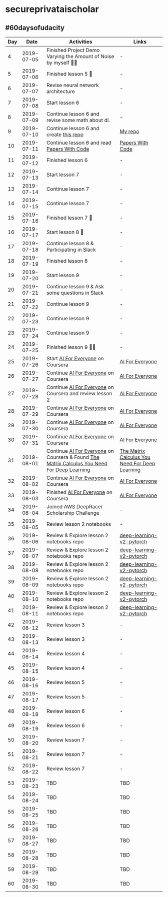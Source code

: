 # secureprivataischolar

## #60daysofudacity

| Day  | Date | Activities | Links |
| --- | --- | --- | --- |
| 4 | 2019-07-05 | Finished Project Demo Varying the Amount of Noise by myself 💯😂 | - |
| 5 | 2019-07-06 | Finished lesson 5 🙌 | - |
| 6 | 2019-07-07 | Revise neural network architecture | - |
| 7 | 2019-07-08 | Start lesson 6 | - |
| 8 | 2019-07-09 | Continue lesson 6 and revise some math about dl. | - |
| 9 | 2019-07-10 | Continue lesson 6 and create [this repo](https://github.com/TheBear44/secureprivataischolar) | [My repo](https://github.com/TheBear44/secureprivataischolar) |
| 10 | 2019-07-11 | Continue lesson 6 and read [Papers With Code](https://paperswithcode.com/) | [Papers With Code](https://paperswithcode.com/) |
| 11 | 2019-07-12 | Finished lesson 6 | - |
| 12 | 2019-07-13 | Start lesson 7 | - |
| 13 | 2019-07-14 | Continue lesson 7  | - |
| 14 | 2019-07-15 | Continue lesson 7 | - |
| 15 | 2019-07-16 | Finished lesson 7 🤯 | - |
| 16 | 2019-07-17 | Start lesson 8 🎈 | - |
| 17 | 2019-07-18 | Continue lesson 8 & Participating in Slack | - |
| 18 | 2019-07-19 | Finished lesson 8 | - |
| 19 | 2019-07-20 | Start lesson 9 | - |
| 20 | 2019-07-21 | Continue lesson 9 & Ask some questions in Slack | - |
| 21 | 2019-07-22 | Continue lesson 9 | - |
| 22 | 2019-07-23 | Continue lesson 9 | - |
| 23 | 2019-07-24 | Continue lesson 9 | - |
| 24 | 2019-07-25 | Finished lesson 9 🎉🎉 | - |
| 25 | 2019-07-26 | Start [AI For Everyone](https://www.coursera.org/learn/ai-for-everyone) on Coursera | [AI For Everyone](https://www.coursera.org/learn/ai-for-everyone) |
| 26 | 2019-07-27 | Continue [AI For Everyone](https://www.coursera.org/learn/ai-for-everyone) on Coursera | [AI For Everyone](https://www.coursera.org/learn/ai-for-everyone) |
| 27 | 2019-07-28 | Continue [AI For Everyone](https://www.coursera.org/learn/ai-for-everyone) on Coursera and review lesson 2 | [AI For Everyone](https://www.coursera.org/learn/ai-for-everyone) |
| 28 | 2019-07-29 | Continue [AI For Everyone](https://www.coursera.org/learn/ai-for-everyone) on Coursera | [AI For Everyone](https://www.coursera.org/learn/ai-for-everyone) |
| 29 | 2019-07-30 | Continue [AI For Everyone](https://www.coursera.org/learn/ai-for-everyone) on Coursera | [AI For Everyone](https://www.coursera.org/learn/ai-for-everyone) |
| 30 | 2019-07-31 | Continue [AI For Everyone](https://www.coursera.org/learn/ai-for-everyone) on Coursera | [AI For Everyone](https://www.coursera.org/learn/ai-for-everyone) |
| 31 | 2019-08-01 | Continue [AI For Everyone](https://www.coursera.org/learn/ai-for-everyone) on Coursera & Found [The Matrix Calculus You Need For Deep Learning](https://twitter.com/iamtrask/status/1156615724334534656) | [The Matrix Calculus You Need For Deep Learning](https://explained.ai/matrix-calculus/index.html) |
| 32 | 2019-08-02 | Continue [AI For Everyone](https://www.coursera.org/learn/ai-for-everyone) on Coursera | [AI For Everyone](https://www.coursera.org/learn/ai-for-everyone) |
| 33 | 2019-08-03 | Finished [AI For Everyone](https://www.coursera.org/learn/ai-for-everyone) on Coursera | [AI For Everyone](https://www.coursera.org/learn/ai-for-everyone) |
| 34 | 2019-08-04 | Joined AWS DeepRacer Scholarship Challenge | - |
| 35 | 2019-08-05 | Review lesson 2 notebooks | - |
| 36 | 2019-08-06 | Review & Explore lesson 2 notebooks repo | [deep-learning-v2-pytorch](https://github.com/udacity/deep-learning-v2-pytorch) |
| 37 | 2019-08-07 | Review & Explore lesson 2 notebooks repo | [deep-learning-v2-pytorch](https://github.com/udacity/deep-learning-v2-pytorch) |
| 38 | 2019-08-08 | Review & Explore lesson 2 notebooks repo | [deep-learning-v2-pytorch](https://github.com/udacity/deep-learning-v2-pytorch) |
| 39 | 2019-08-09 | Review & Explore lesson 2 notebooks repo | [deep-learning-v2-pytorch](https://github.com/udacity/deep-learning-v2-pytorch) |
| 40 | 2019-08-10 | Review & Explore lesson 2 notebooks repo | [deep-learning-v2-pytorch](https://github.com/udacity/deep-learning-v2-pytorch) |
| 41 | 2019-08-11 | Review & Explore lesson 2 notebooks repo | [deep-learning-v2-pytorch](https://github.com/udacity/deep-learning-v2-pytorch) |
| 42 | 2019-08-12 | Review lesson 3 | - |
| 43 | 2019-08-13 | Review lesson 3 | - |
| 44 | 2019-08-14 | Review lesson 4 | - |
| 45 | 2019-08-15 | Review lesson 4 | - |
| 46 | 2019-08-16 | Review lesson 5 | - |
| 47 | 2019-08-17 | Review lesson 5 | - |
| 48 | 2019-08-18 | Review lesson 6 | - |
| 49 | 2019-08-19 | Review lesson 6 | - |
| 50 | 2019-08-20 | Review lesson 7 | - |
| 51 | 2019-08-21 | Review lesson 7 | - |
| 52 | 2019-08-22 | Review lesson 7 | - |
| 53 | 2019-08-23 | TBD | TBD |
| 54 | 2019-08-24 | TBD | TBD |
| 55 | 2019-08-25 | TBD | TBD |
| 56 | 2019-08-26 | TBD | TBD |
| 57 | 2019-08-27 | TBD | TBD |
| 58 | 2019-08-28 | TBD | TBD |
| 59 | 2019-08-29 | TBD | TBD |
| 60 | 2019-08-30 | TBD | TBD |
